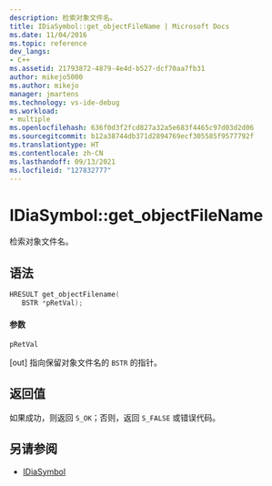 ```yaml
---
description: 检索对象文件名。
title: IDiaSymbol::get_objectFileName | Microsoft Docs
ms.date: 11/04/2016
ms.topic: reference
dev_langs:
- C++
ms.assetid: 21793872-4879-4e4d-b527-dcf70aa7fb31
author: mikejo5000
ms.author: mikejo
manager: jmartens
ms.technology: vs-ide-debug
ms.workload:
- multiple
ms.openlocfilehash: 636f0d3f2fcd827a32a5e683f4465c97d03d2d06
ms.sourcegitcommit: b12a38744db371d2894769ecf305585f9577792f
ms.translationtype: HT
ms.contentlocale: zh-CN
ms.lasthandoff: 09/13/2021
ms.locfileid: "127832777"
---
```

# <a name="idiasymbolget_objectfilename"></a>IDiaSymbol::get_objectFileName
检索对象文件名。

## <a name="syntax"></a>语法

```C++
HRESULT get_objectFilename(
   BSTR *pRetVal);
```

#### <a name="parameters"></a>参数
 `pRetVal`

[out] 指向保留对象文件名的 `BSTR` 的指针。

## <a name="return-value"></a>返回值
 如果成功，则返回 `S_OK`；否则，返回 `S_FALSE` 或错误代码。

## <a name="see-also"></a>另请参阅
- [IDiaSymbol](../../debugger/debug-interface-access/idiasymbol.md)
